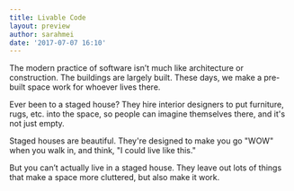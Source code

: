 ```yaml
---
title: Livable Code
layout: preview
author: sarahmei
date: '2017-07-07 16:10'
---
```


The modern practice of software isn’t much like architecture or construction. The buildings are largely built. These days, we make a pre-built space work for whoever lives there.

Ever been to a staged house? They hire interior designers to put furniture, rugs, etc. into the space, so people can imagine themselves there, and it's not just empty.

Staged houses are beautiful. They're designed to make you go "WOW" when you walk in, and think, "I could live like this."

But you can’t actually live in a staged house. They leave out lots of things that make a space more cluttered, but also make it work.
